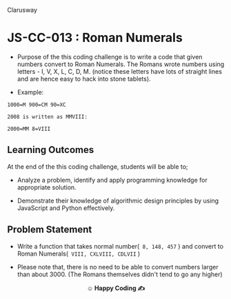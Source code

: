<p>Clarusway<img align="right"
  src="https://secure.meetupstatic.com/photos/event/3/1/b/9/600_488352729.jpeg"  width="15px"></p>

# JS-CC-013 : Roman Numerals

- Purpose of the this coding challenge is to write a code that given numbers convert to Roman Numerals. The Romans wrote numbers using letters - I, V, X, L, C, D, M. (notice these letters have lots of straight lines and are hence easy to hack into stone tablets).

- Example:

```
1000=M 900=CM 90=XC

2008 is written as MMVIII:

2000=MM 8=VIII
```

## Learning Outcomes

At the end of the this coding challenge, students will be able to;

- Analyze a problem, identify and apply programming knowledge for appropriate solution.

- Demonstrate their knowledge of algorithmic design principles by using JavaScript and Python effectively.

## Problem Statement

- Write a function that takes normal number(` 8, 148, 457` ) and convert to Roman Numerals(` VIII, CXLVIII, CDLVII` )

- Please note that, there is no need to be able to convert numbers larger than about 3000. (The Romans themselves didn't tend to go any higher)

**<p align="center">&#9786; Happy Coding &#9997;</p>**
